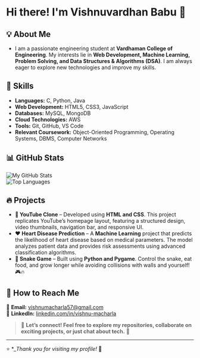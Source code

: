 # Hi there! I'm **Vishnuvardhan Babu** 👋  

## 💡 About Me  
- I am a passionate engineering student at **Vardhaman College of Engineering**. My interests lie in **Web Development, Machine Learning, Problem Solving, and Data Structures & Algorithms (DSA)**. I am always eager to explore new technologies and improve my skills.  

## 🚀 Skills  

- **Languages:** C, Python, Java  
- **Web Development:** HTML5, CSS3, JavaScript  
- **Databases:** MySQL, MongoDB
- **Cloud Technologies:** AWS
- **Tools:** Git, GitHub, VS Code  
- **Relevant Coursework:** Object-Oriented Programming, Operating Systems, DBMS, Computer Networks  

## 📊 GitHub Stats  

![My GitHub Stats](https://github-readme-stats.vercel.app/api?username=vishnu-57&show_icons=true&count_private=true&theme=radical)  
![Top Languages](https://github-readme-stats.vercel.app/api/top-langs/?username=vishnu-57&layout=compact&theme=radical)  

## 🔥 Projects  

- **🎥 YouTube Clone** – Developed using **HTML and CSS**. This project replicates YouTube’s homepage layout, featuring a structured design, video thumbnails, navigation bar, and responsive UI.  
- **❤️ Heart Disease Prediction** – A **Machine Learning** project that predicts the likelihood of heart disease based on medical parameters. The model analyzes patient data and provides risk assessments using advanced classification algorithms.
- **🐍 Snake Game** – Built using **Python and Pygame**. Control the snake, eat food, and grow longer while avoiding collisions with walls and yourself! 🎮🔥 

## 📌 How to Reach Me  

📧 **Email:** [vishnumacharla57@gmail.com](mailto:vishnumacharla57@gmail.com)  
📱 **LinkedIn:** [linkedin.com/in/vishnu-macharla](https://www.linkedin.com/in/vishnu-macharla/)  

> 💬 **Let’s connect! Feel free to explore my repositories, collaborate on exciting projects, or just chat about tech.** 🚀  

---

⭐ **_Thank you for visiting my profile!* 🎯  
